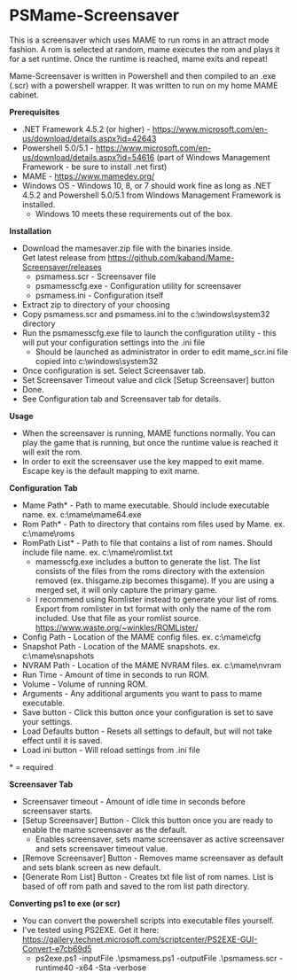 # PSMame-Screensaver
This is a screensaver which uses MAME to run roms in an attract mode fashion.  A rom is selected at random, mame executes the rom and plays it for a set runtime.  Once the runtime is reached, mame exits and repeat!  
  
Mame-Screensaver is written in Powershell and then compiled to an .exe (.scr) with a powershell wrapper.  It was written to run on my home MAME cabinet.
 
**Prerequisites**  
* .NET Framework 4.5.2 (or higher) - https://www.microsoft.com/en-us/download/details.aspx?id=42643  
* Powershell 5.0/5.1 - https://www.microsoft.com/en-us/download/details.aspx?id=54616 (part of Windows Management Framework - be sure to install .net first)
* MAME - https://www.mamedev.org/  
* Windows OS - Windows 10, 8, or 7 should work fine as long as .NET 4.5.2 and Powershell 5.0/5.1 from Windows Management Framework is installed.  
  * Windows 10 meets these requirements out of the box.

**Installation**
* Download the mamesaver.zip file with the binaries inside.  
Get latest release from https://github.com/kaband/Mame-Screensaver/releases
  * psmamess.scr - Screensaver file  
  * psmamesscfg.exe - Configuration utility for screensaver  
  * psmamess.ini - Configuration itself
* Extract zip to directory of your choosing
* Copy psmamess.scr and psmamess.ini to the c:\windows\system32 directory
* Run the psmamesscfg.exe file to launch the configuration utility - this will put your configuration settings into the .ini file
  * Should be launched as administrator in order to edit mame_scr.ini file copied into c:\windows\system32
* Once configuration is set. Select Screensaver tab.
* Set Screensaver Timeout value and click [Setup Screensaver] button
* Done.
* See Configuration tab and Screensaver tab for details.

**Usage**
 * When the screensaver is running, MAME functions normally.  You can play the game that is running, but once the runtime value is reached it will exit the rom.
 * In order to exit the screensaver use the key mapped to exit mame.  Escape key is the default mapping to exit mame.
  
**Configuration Tab**  
 * Mame Path* - Path to mame executable.  Should include executable name.  ex. c:\mame\mame64.exe  
 * Rom Path* - Path to directory that contains rom files used by Mame.  ex. c:\mame\roms
 * RomPath List* - Path to file that contains a list of rom names.  Should include file name. ex. c:\mame\romlist.txt  
   * mamesscfg.exe includes a button to generate the list.  The list consists of the files from the roms directory with the extension removed (ex. thisgame.zip becomes thisgame).  If you are using a merged set, it will only capture the primary game.
   * I recommend using Romlister instead to generate your list of roms.  Export from romlister in txt format with only the name of the rom included. Use that file as your romlist source.  https://www.waste.org/~winkles/ROMLister/
 * Config Path - Location of the MAME config files. ex. c:\mame\cfg
 * Snapshot Path - Location of the MAME snapshots. ex. c:\mame\snapshots
 * NVRAM Path - Location of the MAME NVRAM files. ex. c:\mame\nvram
 * Run Time - Amount of time in seconds to run ROM.
 * Volume - Volume of running ROM.
 * Arguments - Any additional arguments you want to pass to mame executable.
 * Save button - Click this button once your configuration is set to save your settings.
 * Load Defaults button - Resets all settings to default, but will not take effect until it is saved. 
 * Load ini button - Will reload settings from .ini file
 
 \* = required

**Screensaver Tab**
 * Screensaver timeout - Amount of idle time in seconds before screensaver starts.
 * [Setup Screensaver] Button - Click this button once you are ready to enable the mame screensaver as the default.
   * Enables screensaver, sets mame screensaver as active screensaver and sets screensaver timeout value.
 * [Remove Screensaver] Button - Removes mame screensaver as default and sets blank screen as new default.
 * [Generate Rom List] Button - Creates txt file list of rom names.  List is based of off rom path and saved to the rom list path directory.

**Converting ps1 to exe (or scr)**  
 * You can convert the powershell scripts into executable files yourself.
 * I've tested using PS2EXE.  Get it here: https://gallery.technet.microsoft.com/scriptcenter/PS2EXE-GUI-Convert-e7cb69d5
   * ps2exe.ps1 -inputFile .\psmamess.ps1 -outputFile .\psmamess.scr -runtime40 -x64 -Sta -verbose
